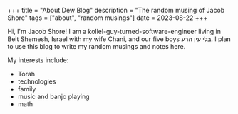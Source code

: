 +++
title = "About Dew Blog"
description = "The random musing of Jacob Shore"
tags = ["about", "random musings"]
date = 2023-08-22
+++

Hi, I'm Jacob Shore! I am a kollel-guy-turned-software-engineer living in Beit Shemesh, Israel with my wife Chani, and our five boys בלי עין הרע. I plan to use this blog to write my random musings and notes here.

My interests include:

- Torah
- technologies
- family
- music and banjo playing
- math
